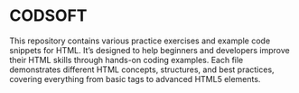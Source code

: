 # CODSOFT
This repository contains various practice exercises and example code snippets for HTML. It’s designed to help beginners and developers improve their HTML skills through hands-on coding examples. Each file demonstrates different HTML concepts, structures, and best practices, covering everything from basic tags to advanced HTML5 elements.
